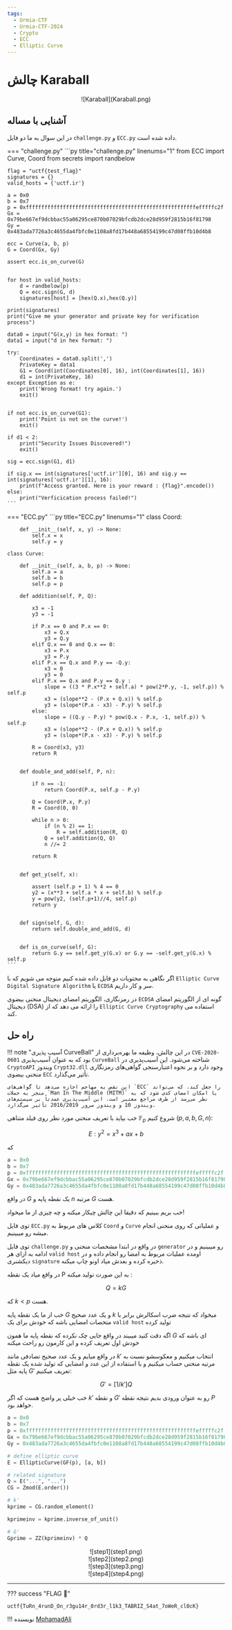 ```yaml
---
tags:
  - Urmia-CTF
  - Urmia-CTF-2024
  - Crypto
  - ECC
  - Elliptic Curve
---
```


# چالش  Karaball 

<center>
 ![Karaball](Karaball.png)
</center>

## آشنایی با مساله

در این سوال به ما دو فایل
`challenge.py`
و 
`ECC.py`
داده شده است.

=== "challenge.py"
    ```py title="challenge.py" linenums="1"
    from ECC import Curve, Coord
    from secrets import randbelow

    flag = "uctf{test_flag}"
    signatures = {}
    valid_hosts = {'uctf.ir'}

    a = 0x0
    b = 0x7
    p = 0xfffffffffffffffffffffffffffffffffffffffffffffffffffffffefffffc2f
    Gx = 0x79be667ef9dcbbac55a06295ce870b07029bfcdb2dce28d959f2815b16f81798
    Gy = 0x483ada7726a3c4655da4fbfc0e1108a8fd17b448a68554199c47d08ffb10d4b8

    ecc = Curve(a, b, p)
    G = Coord(Gx, Gy)

    assert ecc.is_on_curve(G)


    for host in valid_hosts:
        d = randbelow(p)
        Q = ecc.sign(G, d)
        signatures[host] = [hex(Q.x),hex(Q.y)]
        
    print(signatures)
    print("Give me your generator and private key for verification process")

    data0 = input("G(x,y) in hex format: ")
    data1 = input("d in hex format: ")

    try:
        Coordinates = data0.split(',')
        PrivateKey = data1
        G1 = Coord(int(Coordinates[0], 16), int(Coordinates[1], 16))
        d1 = int(PrivateKey, 16)
    except Exception as e:
        print('Wrong format! try again.')
        exit()


    if not ecc.is_on_curve(G1):
        print('Point is not on the curve!')
        exit()

    if d1 < 2:
        print("Security Issues Discovered!")
        exit()

    sig = ecc.sign(G1, d1)

    if sig.x == int(signatures['uctf.ir'][0], 16) and sig.y == int(signatures['uctf.ir'][1], 16):
        print(f"Access granted. Here is your reward : {flag}".encode())
    else:
        print("Verficication process failed!")
    ```
=== "ECC.py"
    ```py title="ECC.py" linenums="1"
    class Coord:

        def __init__(self, x, y) -> None:
            self.x = x
            self.y = y

    class Curve:

        def __init__(self, a, b, p) -> None:
            self.a = a
            self.b = b
            self.p = p

        def addition(self, P, Q):

            x3 = -1
            y3 = -1

            if P.x == 0 and P.x == 0:
                x3 = Q.x
                y3 = Q.y
            elif Q.x == 0 and Q.x == 0:
                x3 = P.x
                y3 = P.y
            elif P.x == Q.x and P.y == -Q.y:
                x3 = 0
                y3 = 0
            elif P.x == Q.x and P.y == Q.y :
                slope = ((3 * P.x**2 + self.a) * pow(2*P.y, -1, self.p)) % self.p
                x3 = (slope**2 - (P.x + Q.x)) % self.p
                y3 = (slope*(P.x - x3) - P.y) % self.p
            else:
                slope = ((Q.y - P.y) * pow(Q.x - P.x, -1, self.p)) % self.p
                x3 = (slope**2 - (P.x + Q.x)) % self.p
                y3 = (slope*(P.x - x3) - P.y) % self.p

            R = Coord(x3, y3)
            return R


        def double_and_add(self, P, n):

            if n == -1:
                return Coord(P.x, self.p - P.y)
            
            Q = Coord(P.x, P.y)
            R = Coord(0, 0)

            while n > 0:
                if (n % 2) == 1:
                    R = self.addition(R, Q)
                Q = self.addition(Q, Q)
                n //= 2

            return R
        

        def get_y(self, x):
            
            assert (self.p + 1) % 4 == 0
            y2 = (x**3 + self.a * x + self.b) % self.p
            y = pow(y2, (self.p+1)//4, self.p)
            return y


        def sign(self, G, d):
            return self.double_and_add(G, d)
        

        def is_on_curve(self, G):
            return G.y == self.get_y(G.x) or G.y == -self.get_y(G.x) % self.p
    ```

اگر نگاهی به محتویات دو فایل داده شده کنیم متوجه می شویم که با `Elliptic Curve Digital Signature Algorithm` یا  `ECDSA`  سر و کار داریم.


در رمزنگاری، الگوریتم امضای دیجیتال منحنی بیضوی `ECDSA` گونه ای از الگوریتم امضای دیجیتال (DSA) را ارائه می دهد که از `Elliptic Curve Cryptography` استفاده می کند.


## راه حل

!!! note "آسیب پذیری CurveBall"
    در این چالش، وظیفه ما بهره‌برداری از `CVE-2020-0601` بود که به عنوان آسیب‌پذیری `CurveBall` شناخته می‌شود. این آسیب‌پذیری در `CryptoAPI` ویندوز `Crypt32.dll` وجود دارد و بر نحوه اعتبارسنجی گواهی‌های رمزنگاری منحنی بیضوی `ECC` تأثیر می‌گذارد.

    این نقص به مهاجم اجازه می‌دهد تا گواهی‌های `ECC` را جعل کند، که می‌تواند منجر به حملات `Man In The Middle (MITM)` یا امکان امضای کدی شود که به نظر می‌رسد از طرف مراجع معتبر است. این آسیب‌پذیری عمدتاً بر سیستم‌های ویندوز 10 و ویندوز سرور 2016/2019 تأثیر می‌گذارد.

خب بیاید با تعریف منحنی مورد نظر روی فیلد متناهی $\mathbb{F}_p$ شروع کنیم $(p,a,b,G,n)$:

$$E:y^2 = x^3 + ax + b$$

که

```py
a = 0x0
b = 0x7
p = 0xfffffffffffffffffffffffffffffffffffffffffffffffffffffffefffffc2f
Gx = 0x79be667ef9dcbbac55a06295ce870b07029bfcdb2dce28d959f2815b16f81798
Gy = 0x483ada7726a3c4655da4fbfc0e1108a8fd17b448a68554199c47d08ffb10d4b8
```
در واقع $G$ یک نقطه پایه و $n$ مرتبه $G$ هست.

خب بریم ببینیم که دقیقا این چالش چیکار میکنه و چه چیزی از ما میخواد!

توی فایل `ECC.py` کلاس های مربوط به `Coord` و `Curve` و عملیاتی که روی منحنی انجام میشه رو میبینیم.

توی فایل `challenge.py` در واقع در ابتدا مشخصات منحنی و `generator` رو میبینیم و در ادامه به ازای هر `valid host` اومده عملیات مربوط به امضا رو انجام داده و در دیکشنری `signature` ذخیره کرده و بعدش میاد اونو چاپ میکنه.

در واقع میاد یک نقطه P به این صورت تولید میکنه :

$$Q = kG$$

که $k < p$ هست.

خب از ما یک نقطه پایه $G$ و یک عدد صحیح $k$ میخواد که نتیجه ضرب اسکالرش برابر با متخصات امضایی باشه که خودش برای یک `valid host` تولید کرده

اگه دقت کنید میبیند در واقع جایی چک نکرده که نقطه پایه ما همون $G$ ای باشه که خودش اول تعریف کرده و این کارمون رو راحت میکنه

در واقع میایم و یک عدد صحیح تصادفی مانند $k'$ انتخاب میکنیم و معکوسشو نسبت به مرتبه منحنی حساب میکنیم و با استفاده از این عدد و امضایی که تولید شده یک نقطه پایه مثل $G'$ تعریف میکنیم:

$$G' = [1/k']Q$$

خب خیلی پر واضح هست که اگر $k'$ و نقطه $G'$ رو به عنوان ورودی بدیم نتیجه نقطه $P$ خواهد بود.


```py title="solve.sage" linenums="1" hl_lines="15 20"
a = 0x0
b = 0x7
p = 0xfffffffffffffffffffffffffffffffffffffffffffffffffffffffefffffc2f
Gx = 0x79be667ef9dcbbac55a06295ce870b07029bfcdb2dce28d959f2815b16f81798
Gy = 0x483ada7726a3c4655da4fbfc0e1108a8fd17b448a68554199c47d08ffb10d4b8

# define elliptic curve
E = EllipticCurve(GF(p), [a, b])

# related signature 
Q = E("...", "...")
CG = Zmod(E.order())

# k'
kprime = CG.random_element()

kprimeinv = kprime.inverse_of_unit()

# G'
Gprime = ZZ(kprimeinv) * Q
```

<center>
 ![step1](step1.png)
</center>

<center>
 ![step2](step2.png)
</center>

<center>
 ![step3](step3.png)
</center>

<center>
 ![step4](step4.png)
</center>

---
??? success "FLAG :triangular_flag_on_post:"
    <div dir="ltr">`uctf{TuRn_4runD_On_r3gu14r_0rd3r_l1k3_TABRIZ_S4at_7oWeR_cl0cK}`</div>


!!! نویسنده
    [MohamadAli](https://github.com/wh1te-r0s3)

